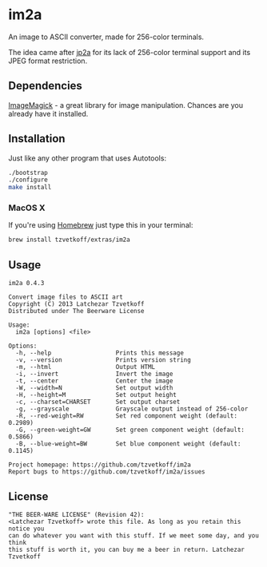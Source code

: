 
# im2a

An image to ASCII converter, made for 256-color terminals.

The idea came after [jp2a](http://csl.sublevel3.org/jp2a/) for its lack of 256-color terminal support and its JPEG format restriction.

## Dependencies

[ImageMagick](http://www.imagemagick.org/) - a great library for image manipulation. Chances are you already have it installed.

## Installation

Just like any other program that uses Autotools:

``` bash
./bootstrap
./configure
make install
```

### MacOS X

If you're using [Homebrew](http://brew.sh/) just type this in your terminal:

``` bash
brew install tzvetkoff/extras/im2a
```

## Usage

```
im2a 0.4.3

Convert image files to ASCII art
Copyright (C) 2013 Latchezar Tzvetkoff
Distributed under The Beerware License

Usage:
  im2a [options] <file>

Options:
  -h, --help                  Prints this message
  -v, --version               Prints version string
  -m, --html                  Output HTML
  -i, --invert                Invert the image
  -t, --center                Center the image
  -W, --width=N               Set output width
  -H, --height=M              Set output height
  -c, --charset=CHARSET       Set output charset
  -g, --grayscale             Grayscale output instead of 256-color
  -R, --red-weight=RW         Set red component weight (default: 0.2989)
  -G, --green-weight=GW       Set green component weight (default: 0.5866)
  -B, --blue-weight=BW        Set blue component weight (default: 0.1145)

Project homepage: https://github.com/tzvetkoff/im2a
Report bugs to https://github.com/tzvetkoff/im2a/issues
```

## License

```
"THE BEER-WARE LICENSE" (Revision 42):
<Latchezar Tzvetkoff> wrote this file. As long as you retain this notice you
can do whatever you want with this stuff. If we meet some day, and you think
this stuff is worth it, you can buy me a beer in return. Latchezar Tzvetkoff
```
